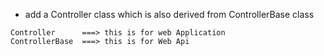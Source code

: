 - add a Controller class which is also derived from ControllerBase class
```
Controller      ===> this is for web Application
ControllerBase  ===> this is for Web Api
```
